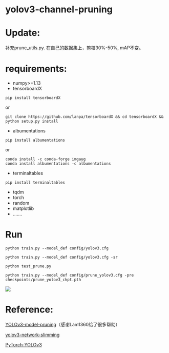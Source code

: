 # yolov3-channel-pruning
# Update:
补充prune_utils.py. 
在自己的数据集上，剪枝30%-50%, mAP不变。



# requirements:

+ numpy>=1.13
+ tensorboardX
```
pip install tensorboardX
```
or
```
git clone https://github.com/lanpa/tensorboardX && cd tensorboardX && python setup.py install
```
+ albumentations
```
pip install albumentations
```
or
```
conda install -c conda-forge imgaug
conda install albumentations -c albumentations
```
+ terminaltables
```
pip install terminaltables
```
+ tqdm
+ torch
+ random 
+ matplotlib
+ .......

# Run
```python train.py --model_def config/yolov3.cfg```

```python train.py --model_def config/yolov3.cfg -sr```

```python test_prune.py```

```python train.py --model_def config/prune_yolov3.cfg -pre checkpoints/prune_yolov3_ckpt.pth```

![](https://github.com/violet17/yolov3-channel-pruning/blob/master/bn_weights_hist.png?raw=true)

# Reference: 
[YOLOv3-model-pruning](https://github.com/Lam1360/YOLOv3-model-pruning)（感谢Lam1360给了很多帮助）

[yolov3-network-slimming](https://github.com/talebolano/yolov3-network-slimming)
           
[PyTorch-YOLOv3](https://github.com/eriklindernoren/PyTorch-YOLOv3)
